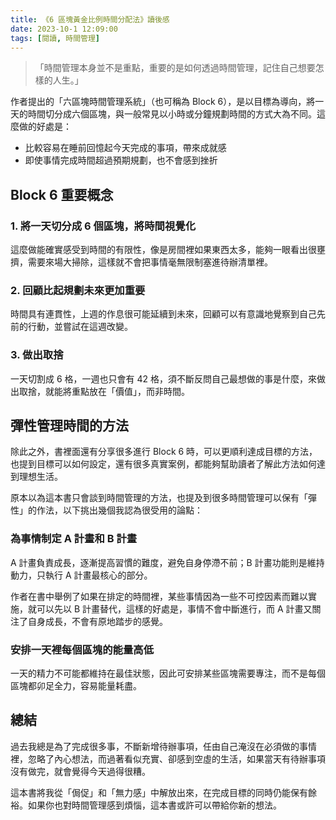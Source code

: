 ```yaml
---
title: 《6 區塊黃金比例時間分配法》讀後感
date: 2023-10-1 12:09:00
tags: [閱讀, 時間管理]
---
```


>「時間管理本身並不是重點，重要的是如何透過時間管理，記住自己想要怎樣的人生。」

作者提出的「六區塊時間管理系統」（也可稱為 Block 6），是以目標為導向，將一天的時間切分成六個區塊，與一般常見以小時或分鐘規劃時間的方式大為不同。這麼做的好處是：

- 比較容易在睡前回憶起今天完成的事項，帶來成就感
- 即使事情完成時間超過預期規劃，也不會感到挫折

## Block 6 重要概念
### 1. 將一天切分成 6 個區塊，將時間視覺化
這麼做能確實感受到時間的有限性，像是房間裡如果東西太多，能夠一眼看出很壅擠，需要來場大掃除，這樣就不會把事情毫無限制塞進待辦清單裡。

### 2. 回顧比起規劃未來更加重要
時間具有連貫性，上週的作息很可能延續到未來，回顧可以有意識地覺察到自己先前的行動，並嘗試在這週改變。

### 3. 做出取捨

一天切割成 6 格，一週也只會有 42 格，須不斷反問自己最想做的事是什麼，來做出取捨，就能將重點放在「價值」，而非時間。

## 彈性管理時間的方法
除此之外，書裡面還有分享很多進行 Block 6 時，可以更順利達成目標的方法，也提到目標可以如何設定，還有很多真實案例，都能夠幫助讀者了解此方法如何達到理想生活。

原本以為這本書只會談到時間管理的方法，也提及到很多時間管理可以保有「彈性」的作法，以下挑出幾個我認為很受用的論點：

### 為事情制定 A 計畫和 B 計畫
A 計畫負責成長，逐漸提高習慣的難度，避免自身停滯不前；B 計畫功能則是維持動力，只執行 A 計畫最核心的部分。

作者在書中舉例了如果在排定的時間裡，某些事情因為一些不可控因素而難以實施，就可以先以 B 計畫替代，這樣的好處是，事情不會中斷進行，而 A 計畫又關注了自身成長，不會有原地踏步的感覺。

### 安排一天裡每個區塊的能量高低
一天的精力不可能都維持在最佳狀態，因此可安排某些區塊需要專注，而不是每個區塊都卯足全力，容易能量耗盡。

## 總結
過去我總是為了完成很多事，不斷新增待辦事項，任由自己淹沒在必須做的事情裡，忽略了內心想法，而過著看似充實、卻感到空虛的生活，如果當天有待辦事項沒有做完，就會覺得今天過得很糟。

這本書將我從「侷促」和「無力感」中解放出來，在完成目標的同時仍能保有餘裕。如果你也對時間管理感到煩惱，這本書或許可以帶給你新的想法。